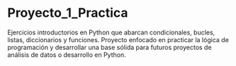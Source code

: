 # Proyecto_1_Practica
Ejercicios introductorios en Python que abarcan condicionales, bucles, listas, diccionarios y funciones. Proyecto enfocado en practicar la lógica de programación y desarrollar una base sólida para futuros proyectos de análisis de datos o desarrollo en Python.
